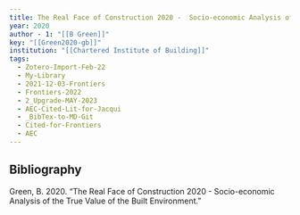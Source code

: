 ```yaml
---
title: The Real Face of Construction 2020 -  Socio-economic Analysis of the True Value of the Built Environment
year: 2020
author - 1: "[[B Green]]"
key: "[[Green2020-gb]]"
institution: "[[Chartered Institute of Building]]"
tags:
  - Zotero-Import-Feb-22
  - My-Library
  - 2021-12-03-Frontiers
  - Frontiers-2022
  - 2_Upgrade-MAY-2023
  - AEC-Cited-Lit-for-Jacqui
  - _BibTex-to-MD-Git
  - Cited-for-Frontiers
  - AEC
---
```


## Bibliography
Green, B. 2020. “The Real Face of Construction 2020 -  Socio-economic Analysis of the True Value of the Built Environment.”